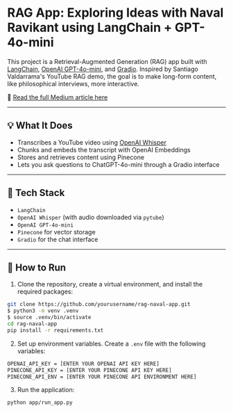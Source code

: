 # RAG App: Exploring Ideas with Naval Ravikant using LangChain + GPT-4o-mini

This project is a Retrieval-Augmented Generation (RAG) app built with [LangChain](https://www.langchain.com/), [OpenAI GPT-4o-mini](https://openai.com/), and [Gradio](https://www.gradio.app/). Inspired by Santiago Valdarrama's YouTube RAG demo, the goal is to make long-form content, like philosophical interviews, more interactive.

🔗 [Read the full Medium article here](https://medium.com/@jimbakogiannis/building-a-retrieval-augmented-generation-rag-app-with-langchain-and-chatgpt-exploring-naval-5b1aa9eaef99)

---

## 💡 What It Does

- Transcribes a YouTube video using [OpenAI Whisper](https://openai.com/index/whisper/)
- Chunks and embeds the transcript with OpenAI Embeddings
- Stores and retrieves content using Pinecone
- Lets you ask questions to ChatGPT-4o-mini through a Gradio interface

---

## 🧪 Tech Stack

- `LangChain`
- `OpenAI Whisper` (with audio downloaded via `pytube`)
- `OpenAI GPT-4o-mini`
- `Pinecone` for vector storage
- `Gradio` for the chat interface

---

## 🚀 How to Run
1. Clone the repository, create a virtual environment, and install the required packages:

```bash
git clone https://github.com/yourusername/rag-naval-app.git
$ python3 -m venv .venv
$ source .venv/bin/activate
cd rag-naval-app
pip install -r requirements.txt
```
2. Set up environment variables. Create a `.env` file with the following variables:

```bash
OPENAI_API_KEY = [ENTER YOUR OPENAI API KEY HERE]
PINECONE_API_KEY = [ENTER YOUR PINECONE API KEY HERE]
PINECONE_API_ENV = [ENTER YOUR PINECONE API ENVIRONMENT HERE]
```
3. Run the application:
```bash
python app/run_app.py
```
